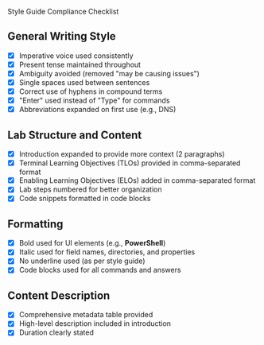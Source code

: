 Style Guide Compliance Checklist

## General Writing Style
- [x] Imperative voice used consistently
- [x] Present tense maintained throughout
- [x] Ambiguity avoided (removed "may be causing issues")
- [x] Single spaces used between sentences
- [x] Correct use of hyphens in compound terms
- [x] "Enter" used instead of "Type" for commands
- [x] Abbreviations expanded on first use (e.g., DNS)

## Lab Structure and Content
- [x] Introduction expanded to provide more context (2 paragraphs)
- [x] Terminal Learning Objectives (TLOs) provided in comma-separated format
- [x] Enabling Learning Objectives (ELOs) added in comma-separated format
- [x] Lab steps numbered for better organization
- [x] Code snippets formatted in code blocks

## Formatting
- [x] Bold used for UI elements (e.g., **PowerShell**)
- [x] Italic used for field names, directories, and properties
- [x] No underline used (as per style guide)
- [x] Code blocks used for all commands and answers

## Content Description
- [x] Comprehensive metadata table provided
- [x] High-level description included in introduction
- [x] Duration clearly stated